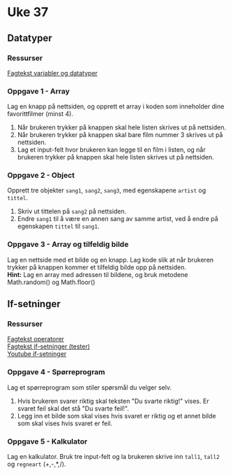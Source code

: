 # Uke 37

## Datatyper

### Ressurser
[Fagtekst variabler og datatyper](https://github.com/thorcc/IT2/blob/master/Fagtekster/Variabler.md)

### Oppgave 1 - Array
Lag en knapp på nettsiden, og opprett et array i koden som inneholder dine favorittfilmer (minst 4).  
1. Når brukeren trykker på knappen skal hele listen skrives ut på nettsiden.  
2. Når brukeren trykker på knappen skal bare film nummer 3 skrives ut på nettsiden.
3. Lag et input-felt hvor brukeren kan legge til en film i listen, og når brukeren trykker på knappen skal hele listen skrives ut på nettsiden.


### Oppgave 2 - Object
Opprett tre objekter ````sang1````, ````sang2````, ````sang3````, med egenskapene ``artist`` og ``tittel``.
1. Skriv ut tittelen på ```sang2``` på nettsiden.
2. Endre ``sang1`` til å være en annen sang av samme artist, ved å endre på egenskapen ````tittel```` til ``sang1``.

### Oppgave 3 - Array og tilfeldig bilde
Lag en nettside med et bilde og en knapp. Lag kode slik at når brukeren trykker på knappen kommer et tilfeldig bilde opp på nettsiden.  
**Hint:** Lag en array med adressen til bildene, og bruk metodene Math.random() og Math.floor()

## If-setninger

### Ressurser
[Fagtekst operatorer](https://github.com/thorcc/IT2/blob/master/Fagtekster/Operatorer.md)  
[Fagtekst if-setninger (tester)](https://github.com/thorcc/IT2/blob/master/Fagtekster/Tester.md)  
[Youtube if-setninger](https://www.youtube.com/watch?v=knb51nt6wC8&list=PLJC9cL8YfNXo_CUCsG17Nr5e1Zv8jm9HW)
### Oppgave 4 - Spørreprogram
Lag et spørreprogram som stiler spørsmål du velger selv.
1. Hvis brukeren svarer riktig skal teksten "Du svarte riktig!" vises. Er svaret feil skal det stå "Du svarte feil!".
2. Legg inn et bilde som skal vises hvis svaret er riktig og et annet bilde som skal vises hvis svaret er feil.

### Oppgave 5 - Kalkulator
Lag en kalkulator. Bruk tre input-felt og la brukeren skrive inn ```tall1```, ``tall2`` og ``regneart`` (+,-,*,/).
